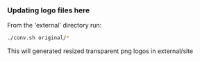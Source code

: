 ### Updating logo files here
From the 'external' directory run:

```bash
./conv.sh original/*
```

This will generated resized transparent png logos in external/site
